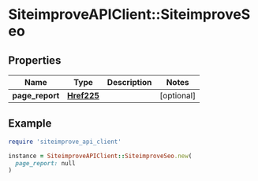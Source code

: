 # SiteimproveAPIClient::SiteimproveSeo

## Properties

| Name | Type | Description | Notes |
| ---- | ---- | ----------- | ----- |
| **page_report** | [**Href225**](Href225.md) |  | [optional] |

## Example

```ruby
require 'siteimprove_api_client'

instance = SiteimproveAPIClient::SiteimproveSeo.new(
  page_report: null
)
```

